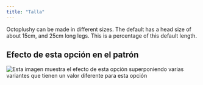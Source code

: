```yaml
---
title: "Talla"
---
```


Octoplushy can be made in different sizes. The default has a head size of about 15cm, and 25cm long legs. This is a percentage of this default length.

## Efecto de esta opción en el patrón

![Esta imagen muestra el efecto de esta opción superponiendo varias variantes que tienen un valor diferente para esta opción](octoplushy_size_sample.svg "Efecto de esta opción en el patrón")
